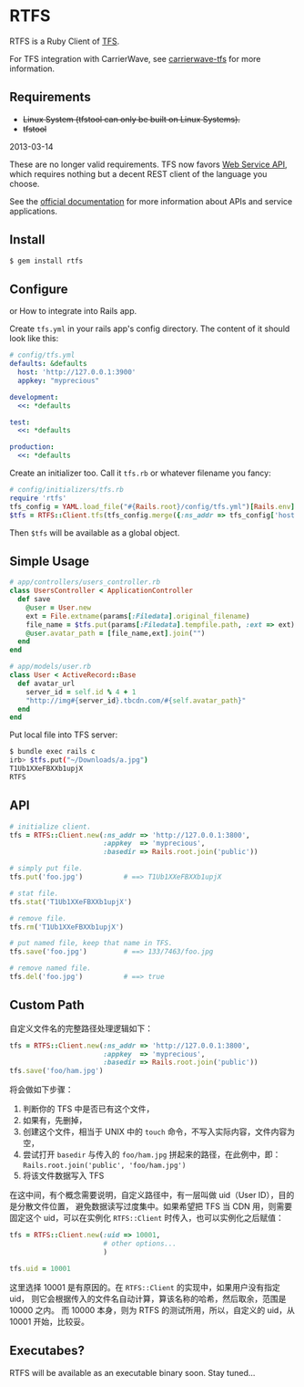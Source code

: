 RTFS
====

RTFS is a Ruby Client of [TFS](http://code.taobao.org/project/view/366/).

For TFS integration with CarrierWave, see
[carrierwave-tfs](http://github.com/huacnlee/carrierwave-tfs) for more
information.


Requirements
------------

* <del>Linux System (tfstool can only be built on Linux Systems).</del>
* <del>tfstool</del>

2013-03-14

These are no longer valid requirements. TFS now favors
[Web Service API](http://baike.corp.taobao.com/index.php/CS_RD/tfs/use_web_service),
which requires nothing but a decent REST client of the language you choose.

See the [official documentation](http://baike.corp.taobao.com/index.php/CS_RD/tfs)
for more information about APIs and service applications.


Install
-------

```bash
$ gem install rtfs
```

Configure
---------

or How to integrate into Rails app.

Create `tfs.yml` in your rails app's config directory. The content of it should
look like this:

```yaml
# config/tfs.yml
defaults: &defaults
  host: 'http://127.0.0.1:3900'
  appkey: "myprecious"

development:
  <<: *defaults

test:
  <<: *defaults

production:
  <<: *defaults
```

Create an initializer too. Call it `tfs.rb` or whatever filename you fancy:


```ruby
# config/initializers/tfs.rb
require 'rtfs'
tfs_config = YAML.load_file("#{Rails.root}/config/tfs.yml")[Rails.env]
$tfs = RTFS::Client.tfs(tfs_config.merge({:ns_addr => tfs_config['host']}))
```

Then `$tfs` will be available as a global object.


Simple Usage
------------

```ruby
# app/controllers/users_controller.rb
class UsersController < ApplicationController
  def save
    @user = User.new
    ext = File.extname(params[:Filedata].original_filename)
    file_name = $tfs.put(params[:Filedata].tempfile.path, :ext => ext)
    @user.avatar_path = [file_name,ext].join("")
  end
end

# app/models/user.rb
class User < ActiveRecord::Base
  def avatar_url
    server_id = self.id % 4 + 1
    "http://img#{server_id}.tbcdn.com/#{self.avatar_path}"
  end
end
```

Put local file into TFS server:

```bash
$ bundle exec rails c
irb> $tfs.put("~/Downloads/a.jpg")
T1Ub1XXeFBXXb1upjX
RTFS
```


API
---

```ruby
# initialize client.
tfs = RTFS::Client.new(:ns_addr => 'http://127.0.0.1:3800',
                       :appkey  => 'myprecious',
                       :basedir => Rails.root.join('public'))

# simply put file.
tfs.put('foo.jpg')          # ==> T1Ub1XXeFBXXb1upjX

# stat file.
tfs.stat('T1Ub1XXeFBXXb1upjX')

# remove file.
tfs.rm('T1Ub1XXeFBXXb1upjX')

# put named file, keep that name in TFS.
tfs.save('foo.jpg')         # ==> 133/7463/foo.jpg

# remove named file.
tfs.del('foo.jpg')          # ==> true
```


Custom Path
-----------

自定义文件名的完整路径处理逻辑如下：

```ruby
tfs = RTFS::Client.new(:ns_addr => 'http://127.0.0.1:3800',
                       :appkey  => 'myprecious',
                       :basedir => Rails.root.join('public'))
tfs.save('foo/ham.jpg')
```

将会做如下步骤：

 1. 判断你的 TFS 中是否已有这个文件，
 2. 如果有，先删掉，
 3. 创建这个文件，相当于 UNIX 中的 `touch` 命令，不写入实际内容，文件内容为空，
 4. 尝试打开 `basedir` 与传入的 `foo/ham.jpg` 拼起来的路径，在此例中，即：
    `Rails.root.join('public', 'foo/ham.jpg')`
 5. 将该文件数据写入 TFS

在这中间，有个概念需要说明，自定义路径中，有一层叫做 uid（User ID），目的是分散文件位置，
避免数据读写过度集中。如果希望把 TFS 当 CDN 用，则需要固定这个 uid，可以在实例化 `RTFS::Client`
时传入，也可以实例化之后赋值：

```ruby
tfs = RTFS::Client.new(:uid => 10001,
                       # other options...
                       )

tfs.uid = 10001
```

这里选择 10001 是有原因的。在 `RTFS::Client` 的实现中，如果用户没有指定 uid，
则它会根据传入的文件名自动计算，算该名称的哈希，然后取余，范围是 10000 之内。
而 10000 本身，则为 RTFS 的测试所用，所以，自定义的 uid，从 10001 开始，比较妥。


Executabes?
-----------

RTFS will be available as an executable binary soon. Stay tuned...
